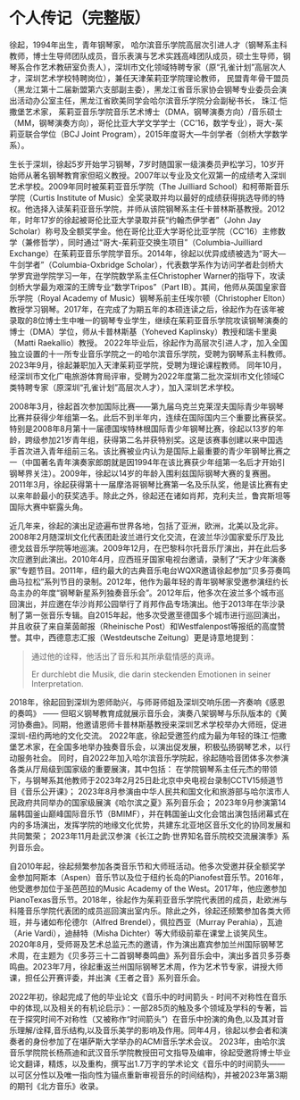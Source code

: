 # 个人传记（完整版）

徐起，1994年出生，青年钢琴家， 哈尔滨音乐学院高层次引进人才（钢琴系主科教师，博士生导师团队成员，音乐表演与艺术实践高峰团队成员，硕士生导师，钢琴系合作艺术教研室负责人），深圳市文化领域特聘专家（原“孔雀计划”高层次人才，深圳艺术学校特聘岗位），兼任天津茱莉亚学院理论教师， 民盟青年骨干盟员（黑龙江第十二届新盟第六支部副主委），黑龙江省音乐家协会钢琴专业委员会演出活动办公室主任，黑龙江省欧美同学会哈尔滨音乐学院分会副秘书长， 珠江·恺撒堡艺术家， 茱莉亚音乐学院音乐艺术博士（DMA，钢琴演奏方向）/音乐硕士（MM，钢琴演奏方向），哥伦比亚大学文学学士（CC’16，数学专业），哥大-茱莉亚联合学位（BCJ Joint Program），2015年度哥大—牛剑学者（剑桥大学数学系）。

生长于深圳，徐起5岁开始学习钢琴，7岁时随国家一级演奏员尹松学习，10岁开始师从著名钢琴教育家但昭义教授。2007年以专业及文化双第一的成绩考入深圳艺术学校。2009年同时被茱莉亚音乐学院（The Juilliard School）和柯蒂斯音乐学院（Curtis Institute of Music）全奖录取并均以最好的成绩获得挑选导师的特权。他选择入读茱莉亚音乐学院，并师从该院钢琴系主任卡普林斯基教授。2012年，时年17岁的徐起被哥伦比亚大学录取并获“约翰杰伊学者”（John Jay Scholar）称号及全额奖学金。他在哥伦比亚大学哥伦比亚学院（CC’16）主修数学（兼修哲学），同时通过“哥大-茱莉亚交换生项目”（Columbia-Juilliard Exchange）在茱莉亚音乐学院学音乐。2014年，徐起以优异成绩被选为“哥大—牛剑学者”（Columbia-Oxbridge Scholar），代表数学系作为访问学者赴剑桥大学罗宾逊学院学习一年，在学院数学系主任Christopher Warner的指导下，攻读剑桥大学最为艰深的王牌专业“数学Tripos”（Part IB）。其间，他师从英国皇家音乐学院（Royal Academy of Music）钢琴系前主任埃尔顿（Christopher Elton）教授学习钢琴。2017年，在完成了为期五年的本硕连读之后，徐起作为在该年被录取的8位博士生中唯一的钢琴专业学生，继续在茱莉亚音乐学院攻读钢琴演奏的博士（DMA）学位，师从卡普林斯基（Yoheved Kaplinsky）教授和瑞卡里奥（Matti Raekallio）教授。 2022年毕业后，徐起作为高层次引进人才，加入全国独立设置的十一所专业音乐学院之一的哈尔滨音乐学院，受聘为钢琴系主科教师。 2023年9月，徐起兼职加入天津茱莉亚学院，受聘为理论课程教师。 同年10月，经深圳市文化广电旅游体育局评审，受聘为2022年度第二批次深圳市文化领域C类特聘专家（原深圳“孔雀计划”高层次人才），加入深圳艺术学校。

2008年3月，徐起首次参加国际比赛——第九届乌克兰克莱涅夫国际青少年钢琴比赛并获得少年组第一名。此后不到半年内，连续在国际国内三个重要比赛获奖。特别是2008年8月第十一届德国埃特林根国际青少年钢琴比赛，徐起以13岁的年龄，跨级参加21岁青年组，获得第二名并获特别奖。这是该赛事创建以来中国选手首次进入青年组前三名。该比赛被业内认为是国际上最重要的青少年钢琴比赛之一（中国著名青年演奏家郎朗就是因1994年在该比赛获少年组第一名后才开始引钢琴界关注）。2009年，徐起以14岁的年龄入围利兹国际钢琴大赛的复赛圈。2011年3月，徐起获得第十一届摩洛哥钢琴比赛第一名及乐队奖，他是该比赛有史以来年龄最小的获奖选手。除此之外，徐起还在诸如肖邦，克利夫兰，鲁宾斯坦等国际大赛中崭露头角。

近几年来，徐起的演出足迹遍布世界各地，包括了亚洲，欧洲，北美以及北非。2008年2月随深圳文化代表团赴波兰进行文化交流，在波兰华沙国家爱乐厅及比德戈兹音乐学院等地巡演。2009年12月，在巴黎科尔托音乐厅演出，并在此后多次应邀到此演出。2010年4月，应西班牙国家电视台邀请，录制了“天才少年演奏家”专题节目。2011年，纽约最大的古典音乐电台WQXR邀请徐起参加“贝多芬奏鸣曲马拉松”系列节目的录制。2012年，他作为最年轻的青年钢琴家受邀参演纽约长岛主办的年度“钢琴新星系列独奏音乐会”。2012年后，他多次在波兰多个城市巡回演出，并应邀在华沙肖邦公园举行了肖邦作品专场演出。他于2013年在华沙录制了第一张音乐专辑。自2015年起，他多次受邀至德国多个城市进行巡回演出，并且收获了来自莱茵邮报（Rheinische Post）和Westfalenpost等报纸的高度赞誉。其中，西德意志汇报（Westdeutsche Zeitung）更是诗意地提到：

> 通过他的诠释，他活出了音乐和其所承载情感的真谛。
>
> Er durchlebt die Musik, die darin steckenden Emotionen in seiner Interpretation.

2018年，徐起回到深圳为恩师助兴，与师哥师姐及深圳交响乐团一齐奏响《感恩的奏鸣》 —— 但昭义钢琴教育成就展示音乐会，演奏八架钢琴与乐队版本的《黄河协奏曲》。同期，他邀请恩师卡普林斯基教授来深圳艺术学校举办大师班，促进深圳-纽约两地的文化交流。 2022年底，徐起受邀签约成为最为年轻的珠江·恺撒堡艺术家，在全国多地举办独奏音乐会，以演出促发展，积极弘扬钢琴艺术，以行动服务社会。 同时，自2022年加入哈尔滨音乐学院起，徐起随哈音团体多次参演各类从厅局级到国家级的重要展演，其中包括： 在学院钢琴系主任元杰的带领下，与钢琴系其他教师于2023年2月25日赴北京中央电视台录制CCTV15频道节目《音乐公开课》； 2023年8月参演由中华人民共和国文化和旅游部与哈尔滨市人民政府共同举办的国家级展演《哈尔滨之夏》系列音乐会； 2023年9月参演第14届韩国釜山巅峰国际音乐节（BMIMF），并在韩国釜山文化会馆出演包括闭幕式在内的多场演出，发挥学院的地缘文化优势，共建东北亚地区音乐文化的协同发展和共同繁荣； 2023年11月赴武汉参演《长江之韵·世界知名音乐院校交流展演季》系列音乐会。

自2010年起，徐起频繁参加各类音乐节和大师班活动。他多次受邀并获全额奖学金参加阿斯本（Aspen）音乐节以及位于纽约长岛的Pianofest音乐节。2016年，他受邀参加位于圣芭芭拉的Music Academy of the West。2017年，他应邀参加PianoTexas音乐节。2018年，徐起作为茱莉亚音乐学院代表团的成员，赴欧洲与科隆音乐学院代表团的成员巡回演出室内乐。除此之外，徐起还频繁参加各类大师班，并与诸如布伦德尔（Alfred Brendel），佩拉西亚（Murray Perahia），瓦迪（Arie Vardi），迪赫特（Misha Dichter）等大师级前辈在课堂上谈笑风生。2020年8月，受师哥及艺术总监元杰的邀请，作为演出嘉宾参加兰州国际钢琴艺术周，在主题为《贝多芬三十二首钢琴奏鸣曲》系列音乐会中，演出多首贝多芬奏鸣曲。2023年7月，徐起重返兰州国际钢琴艺术周，作为艺术节专家，讲授大师课，担任公开赛评委，并出演《王者之音》系列音乐会。

2022年初，徐起完成了他的毕业论文《音乐中的时间箭头 - 时间不对称性在音乐中的体现,以及相关的有机论启示》：一部285页的触及多个领域及学科的专著，旨在于探究时间不对称性（又被称作“时间箭头”）在音乐中扮演的角色,以及其对音乐理解/诠释,音乐结构,以及音乐美学的影响及作用。同年4月，徐起以参会者和演奏者的身份参加了在堪萨斯大学举办的ACMI音乐学术会议。 2023年，由哈尔滨音乐学院院长杨燕迪和武汉音乐学院教授田可文指导及编审，徐起受邀将博士毕业论文翻译，精炼，以及重构，撰写出1.7万字的学术论文《音乐中的时间箭头——以可区分性以及唯一指向性为锚点重新审视音乐的时间结构》，并被2023年第3期的期刊《北方音乐》收录。
